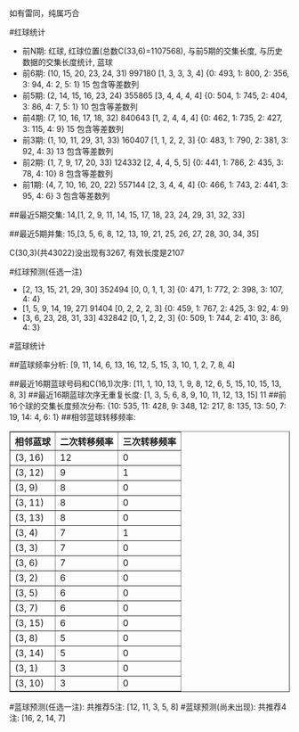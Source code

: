 <!-- 
.. title: 双色球2015008期(2015-01-18)数据分析报告
.. slug: slott-2015008-2015-01-18-report
.. date: 2015-01-19 08:00:00 UTC+08:00
.. tags: Lottery
.. link: 
.. description: 
.. type: text
-->

如有雷同，纯属巧合

<!-- TEASER_END-->

#红球统计

- 前N期: 红球, 红球位置(总数C(33,6)=1107568), 与前5期的交集长度, 与历史数据的交集长度统计, 蓝球
- 前6期: (10, 15, 20, 23, 24, 31) 997180 [1, 3, 3, 3, 4] {0: 493, 1: 800, 2: 356, 3: 94, 4: 2, 5: 1} 15 包含等差数列
- 前5期: (2, 14, 15, 16, 23, 24) 355865 [3, 4, 4, 4, 4] {0: 504, 1: 745, 2: 404, 3: 86, 4: 7, 5: 1} 10 包含等差数列
- 前4期: (7, 10, 16, 17, 18, 32) 840643 [1, 2, 4, 4, 4] {0: 462, 1: 735, 2: 427, 3: 115, 4: 9} 15 包含等差数列
- 前3期: (1, 10, 11, 29, 31, 33) 160407 [1, 1, 2, 2, 3] {0: 483, 1: 790, 2: 381, 3: 92, 4: 3} 13 包含等差数列
- 前2期: (1, 7, 9, 17, 20, 33) 124332 [2, 4, 4, 5, 5] {0: 441, 1: 786, 2: 435, 3: 78, 4: 10} 8 包含等差数列
- 前1期: (4, 7, 10, 16, 20, 22) 557144 [2, 3, 4, 4, 4] {0: 466, 1: 743, 2: 441, 3: 95, 4: 6} 3 包含等差数列

##最近5期交集:
14,[1, 2, 9, 11, 14, 15, 17, 18, 23, 24, 29, 31, 32, 33]

##最近5期并集:
15,[3, 5, 6, 8, 12, 13, 19, 21, 25, 26, 27, 28, 30, 34, 35]

C(30,3)(共43022)没出现有3267, 
有效长度是2107

#红球预测(任选一注)

- [2, 13, 15, 21, 29, 30] 352494 [0, 0, 1, 1, 3] {0: 471, 1: 772, 2: 398, 3: 107, 4: 4}
- [1, 5, 9, 14, 19, 27] 91404 [0, 2, 2, 2, 3] {0: 459, 1: 767, 2: 425, 3: 92, 4: 9}
- [3, 6, 23, 28, 31, 33] 432842 [0, 1, 2, 2, 3] {0: 509, 1: 744, 2: 410, 3: 86, 4: 3}

#蓝球统计

##蓝球频率分析:
[9, 11, 14, 6, 13, 16, 12, 5, 15, 3, 10, 1, 2, 7, 8, 4]

##最近16期蓝球号码和C(16,1)次序:
[11, 1, 10, 13, 1, 9, 8, 12, 6, 5, 15, 10, 15, 13, 8, 3]
##最近16期蓝球次序无重复长度:
[1, 3, 5, 6, 8, 9, 10, 11, 12, 13, 15] 11
##前16个球的交集长度频次分布:
{10: 535, 11: 428, 9: 348, 12: 217, 8: 135, 13: 50, 7: 19, 14: 4, 6: 1}
##相邻蓝球转移频率:
<table border="1" class="table table-striped dataframe">
  <thead>
    <tr style="text-align: right;">
      <th>相邻蓝球</th>
      <th>二次转移频率</th>
      <th>三次转移频率</th>
    </tr>
  </thead>
  <tbody>
    <tr>
      <td> (3, 16)</td>
      <td> 12</td>
      <td> 0</td>
    </tr>
    <tr>
      <td> (3, 12)</td>
      <td>  9</td>
      <td> 1</td>
    </tr>
    <tr>
      <td>  (3, 9)</td>
      <td>  8</td>
      <td> 0</td>
    </tr>
    <tr>
      <td> (3, 11)</td>
      <td>  8</td>
      <td> 0</td>
    </tr>
    <tr>
      <td> (3, 13)</td>
      <td>  8</td>
      <td> 0</td>
    </tr>
    <tr>
      <td>  (3, 4)</td>
      <td>  7</td>
      <td> 1</td>
    </tr>
    <tr>
      <td>  (3, 3)</td>
      <td>  7</td>
      <td> 0</td>
    </tr>
    <tr>
      <td>  (3, 6)</td>
      <td>  7</td>
      <td> 0</td>
    </tr>
    <tr>
      <td>  (3, 2)</td>
      <td>  6</td>
      <td> 0</td>
    </tr>
    <tr>
      <td>  (3, 5)</td>
      <td>  6</td>
      <td> 0</td>
    </tr>
    <tr>
      <td>  (3, 7)</td>
      <td>  6</td>
      <td> 0</td>
    </tr>
    <tr>
      <td> (3, 15)</td>
      <td>  6</td>
      <td> 0</td>
    </tr>
    <tr>
      <td>  (3, 8)</td>
      <td>  5</td>
      <td> 0</td>
    </tr>
    <tr>
      <td> (3, 14)</td>
      <td>  5</td>
      <td> 0</td>
    </tr>
    <tr>
      <td>  (3, 1)</td>
      <td>  3</td>
      <td> 0</td>
    </tr>
    <tr>
      <td> (3, 10)</td>
      <td>  3</td>
      <td> 0</td>
    </tr>
  </tbody>
</table>
#蓝球预测(任选一注):
共推荐5注: [12, 11, 3, 5, 8]
#蓝球预测(尚未出现):
共推荐4注: [16, 2, 14, 7]

